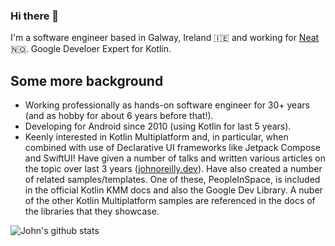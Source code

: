 ### Hi there 👋

I'm a software engineer based in Galway, Ireland 🇮🇪 and working for [Neat](https://twitter.com/neat_no) 🇳🇴. Google Develoer Expert for Kotlin.

## Some more background
- Working professionally as hands-on software engineer for 30+ years (and as hobby for about 6 years before that!).  
- Developing for Android since 2010 (using Kotlin for last 5 years).
- Keenly interested in Kotlin Multiplatform and, in particular, when combined with use of Declarative UI frameworks like Jetpack Compose and SwiftUI! Have given a number of talks and written various articles on the topic over last 3 years ([johnoreilly.dev](http://johnoreilly.dev)). Have also created a number of related samples/templates. One of these, PeopleInSpace, is included in the official Kotlin KMM docs and also the Google Dev Library. A nuber of the other Kotlin Multiplatform samples are referenced in the docs of the libraries that they showcase.



![John's github stats](https://github-readme-stats.vercel.app/api?username=joreilly&theme=dracula&show_icons=true&count_private=true)


